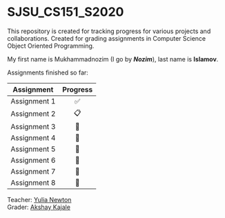 SJSU_CS151_S2020
===
This repository is created for tracking progress for various projects and collaborations. Created for grading assignments in Computer Science Object Oriented Programming.

My first name is Mukhammadnozim (I go by **_Nozim_**), last name is **__Islamov__**.

Assignments finished so far:


Assignment | Progress |
:--------: | :------: |
Assignment 1 | :white_check_mark: |
Assignment 2 | :clipboard:        |
Assignment 3 | :no_entry_sign:    |
Assignment 4 | :no_entry_sign:    |
Assignment 5 | :no_entry_sign:    |
Assignment 6 | :no_entry_sign:    |
Assignment 7 | :no_entry_sign:    |
Assignment 8 | :no_entry_sign:    |

Teacher: <a href="https://github.com/ynewton">Yulia Newton</a><br>
Grader:  <a href="https://github.com/AkshayKajale">Akshay Kajale</a>

